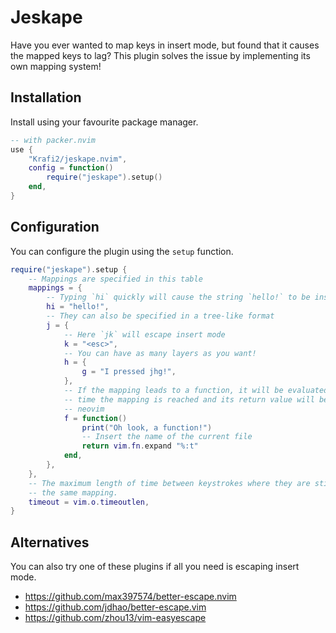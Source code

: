 # Jeskape

Have you ever wanted to map keys in insert mode, but found that it causes the
mapped keys to lag? This plugin solves the issue by implementing its own mapping
system!

## Installation

Install using your favourite package manager.

```lua
-- with packer.nvim
use {
    "Krafi2/jeskape.nvim",
    config = function()
        require("jeskape").setup()
    end,
}
```

## Configuration

You can configure the plugin using the `setup` function.

```lua
require("jeskape").setup {
    -- Mappings are specified in this table
    mappings = {
        -- Typing `hi` quickly will cause the string `hello!` to be inserted
        hi = "hello!",
        -- They can also be specified in a tree-like format
        j = {
            -- Here `jk` will escape insert mode
            k = "<esc>",
            -- You can have as many layers as you want!
            h = {
                g = "I pressed jhg!",
            },
            -- If the mapping leads to a function, it will be evaluated every
            -- time the mapping is reached and its return value will be fed to
            -- neovim
            f = function()
                print("Oh look, a function!")
                -- Insert the name of the current file
                return vim.fn.expand "%:t"
            end,
        },
    },
    -- The maximum length of time between keystrokes where they are still considered a part of
    -- the same mapping.
    timeout = vim.o.timeoutlen,
}
```

## Alternatives

You can also try one of these plugins if all you need is escaping insert mode.

- https://github.com/max397574/better-escape.nvim
- https://github.com/jdhao/better-escape.vim
- https://github.com/zhou13/vim-easyescape
